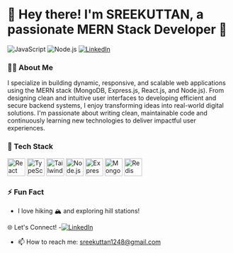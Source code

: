 <h1>👋 Hey there! I'm SREEKUTTAN, a passionate MERN Stack Developer 🚀</h1>


![JavaScript](https://img.shields.io/badge/-JavaScript-black?style=flat-square&logo=javascript)
![Node.js](https://img.shields.io/badge/-Node.js-black?style=flat-square&logo=node.js)
[![LinkedIn](https://img.shields.io/badge/-LinkedIn-blue?style=flat-square&logo=Linkedin&logoColor=white&link=https://www.linkedin.com/in/sreekuttan-n/)](https://www.linkedin.com/in/sreekuttan-n/)

### 👨‍💻 About Me

I specialize in building dynamic, responsive, and scalable web applications using the MERN stack (MongoDB, Express.js, React.js, and Node.js). From designing clean and intuitive user interfaces to developing efficient and secure backend systems, I enjoy transforming ideas into real-world digital solutions. I'm passionate about writing clean, maintainable code and continuously learning new technologies to deliver impactful user experiences.



### 🚀 Tech Stack

<p align="left">
  <img src="https://cdn.jsdelivr.net/gh/devicons/devicon/icons/react/react-original.svg" height="40" alt="React" />
  <img src="https://cdn.jsdelivr.net/gh/devicons/devicon/icons/typescript/typescript-original.svg" height="40" alt="TypeScript" />
  <img src="https://cdn.jsdelivr.net/gh/devicons/devicon/icons/tailwindcss/tailwindcss-plain.svg" height="40" alt="Tailwind CSS" />
  <img src="https://cdn.jsdelivr.net/gh/devicons/devicon/icons/nodejs/nodejs-original.svg" height="40" alt="Node.js" />
  <img src="https://cdn.jsdelivr.net/gh/devicons/devicon/icons/express/express-original.svg" height="40" alt="Express.js" />
  <img src="https://cdn.jsdelivr.net/gh/devicons/devicon/icons/mongodb/mongodb-original.svg" height="40" alt="MongoDB" />
  <img src="https://cdn.jsdelivr.net/gh/devicons/devicon/icons/redis/redis-original.svg" height="40" alt="Redis" />
</p>



### ⚡ Fun Fact
- I love hiking 🏔️ and exploring hill stations!

🌐 Let's Connect!
-[![LinkedIn](https://img.shields.io/badge/-LinkedIn-blue?style=flat-square&logo=Linkedin&logoColor=white&link=https://www.linkedin.com/in/sreekuttan-n/)](https://www.linkedin.com/in/sreekuttan-n/)
- 📫 How to reach me: sreekuttan1248@gmail.com
